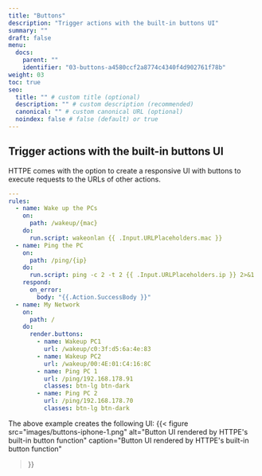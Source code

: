 ```yaml
---
title: "Buttons"
description: "Trigger actions with the built-in buttons UI"
summary: ""
draft: false
menu:
  docs:
    parent: ""
    identifier: "03-buttons-a4580ccf2a8774c4340f4d902761f78b"
weight: 03
toc: true
seo:
  title: "" # custom title (optional)
  description: "" # custom description (recommended)
  canonical: "" # custom canonical URL (optional)
  noindex: false # false (default) or true
---
```

## Trigger actions with the built-in buttons UI

HTTPE comes with the option to create a responsive UI with buttons to execute requests to the URLs of other
actions.

```yaml
---
rules:
  - name: Wake up the PCs
    on:
      path: /wakeup/{mac}
    do:
      run.script: wakeonlan {{ .Input.URLPlaceholders.mac }}
  - name: Ping the PC
    on:
      path: /ping/{ip}
    do:
      run.script: ping -c 2 -t 2 {{ .Input.URLPlaceholders.ip }} 2>&1
    respond:
      on_error:
        body: "{{.Action.SuccessBody }}"
  - name: My Network
    on:
      path: /
    do:
      render.buttons:
        - name: Wakeup PC1
          url: /wakeup/c0:3f:d5:6a:4e:83
        - name: Wakeup PC2
          url: /wakeup/00:4E:01:C4:16:8C
        - name: Ping PC 1
          url: /ping/192.168.178.91
          classes: btn-lg btn-dark
        - name: Ping PC 2
          url: /ping/192.168.178.70
          classes: btn-lg btn-dark
```

The above example creates the following UI:
{{< figure
src="images/buttons-iphone-1.png"
alt="Button UI rendered by HTTPE's built-in button function"
caption="Button UI rendered by HTTPE's built-in button function"
>}}

